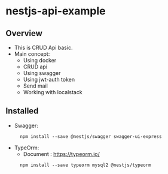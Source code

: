 # nestjs-api-example

## Overview

- This is CRUD Api basic.
- Main concept:
  - Using docker
  - CRUD api
  - Using swagger
  - Using jwt-auth token
  - Send mail
  - Working with localstack

## Installed

- Swagger:
  ```
    npm install --save @nestjs/swagger swagger-ui-express
  ```
- TypeOrm:
  - Document : https://typeorm.io/
  ```
    npm install --save typeorm mysql2 @nestjs/typeorm
  ```
